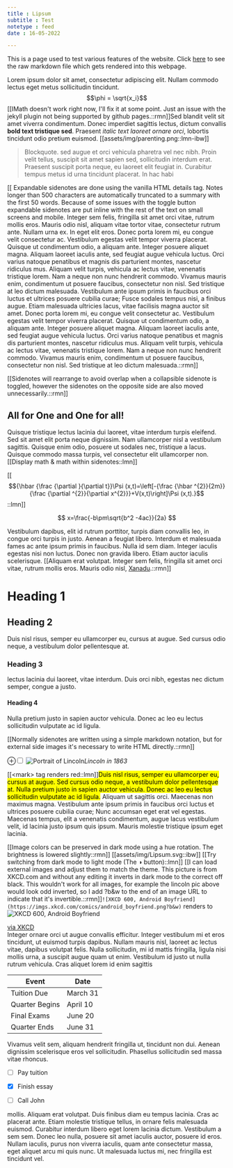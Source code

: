 ```yaml
---
title : Lipsum
subtitle : Test
notetype : feed
date : 16-05-2022

---
```


This is a page used to test various features of the website. Click [here](/assets/txt/Lipsum.txt) to see the raw markdown file which gets rendered into this webpage.

Lorem ipsum dolor sit amet, consectetur adipiscing elit. Nullam commodo lectus eget metus sollicitudin tincidunt.  $$\phi = \sqrt{x_i}$$ [[IMath doesn't work right now, I'll fix it at some point. Just an issue with the jekyll plugin not being supported by github pages.::rmn]]Sed blandit velit sit amet viverra condimentum. Donec imperdiet sagittis lectus, dictum convallis **bold text tristique sed**. Praesent *italic text laoreet ornare orci*, lobortis tincidunt odio pretium euismod. [[assets/img/parenting.png::lmn-ibw]]

> Blockquote. sed augue et orci vehicula pharetra vel nec nibh. Proin velit tellus, suscipit sit amet sapien sed, sollicitudin interdum erat. Praesent suscipit porta neque, eu laoreet elit feugiat in. Curabitur tempus metus id urna tincidunt placerat. In hac habi


[[ Expandable sidenotes are done using the vanilla HTML details tag. Notes longer than 500 characters are automatically truncated to a summary with the first 50 words. Because of some issues with the toggle button expandable sidenotes are put inline with the rest of the text on small screens and mobile. Integer sem felis, fringilla sit amet orci vitae, rutrum mollis eros. Mauris odio nisl, aliquam vitae tortor vitae, consectetur rutrum ante. Nullam urna ex. In eget elit eros. Donec porta lorem mi, eu congue velit consectetur ac. Vestibulum egestas velit tempor viverra placerat. Quisque ut condimentum odio, a aliquam ante. Integer posuere aliquet magna. Aliquam laoreet iaculis ante, sed feugiat augue vehicula luctus. Orci varius natoque penatibus et magnis dis parturient montes, nascetur ridiculus mus. Aliquam velit turpis, vehicula ac lectus vitae, venenatis tristique lorem. Nam a neque non nunc hendrerit commodo. Vivamus mauris enim, condimentum ut posuere faucibus, consectetur non nisl. Sed tristique at leo dictum malesuada. Vestibulum ante ipsum primis in faucibus orci luctus et ultrices posuere cubilia curae; Fusce sodales tempus nisi, a finibus augue. Etiam malesuada ultricies lacus, vitae facilisis magna auctor sit amet. Donec porta lorem mi, eu congue velit consectetur ac. Vestibulum egestas velit tempor viverra placerat. Quisque ut condimentum odio, a aliquam ante. Integer posuere aliquet magna. Aliquam laoreet iaculis ante, sed feugiat augue vehicula luctus. Orci varius natoque penatibus et magnis dis parturient montes, nascetur ridiculus mus. Aliquam velit turpis, vehicula ac lectus vitae, venenatis tristique lorem. Nam a neque non nunc hendrerit commodo. Vivamus mauris enim, condimentum ut posuere faucibus, consectetur non nisl. Sed tristique at leo dictum malesuada.::rmn]]

[[Sidenotes will rearrange to avoid overlap when a collapsible sidenote is toggled, however the sidenotes on the opposite side are also moved unnecessarily.::rmn]]


## All for One and One for all!
Quisque tristique lectus lacinia dui laoreet, vitae interdum turpis eleifend. Sed sit amet elit porta neque dignissim. Nam ullamcorper nisl a vestibulum sagittis. Quisque enim odio, posuere ut sodales nec, tristique a lacus. Quisque commodo massa turpis, vel consectetur elit ullamcorper non.[[Display math & math within sidenotes::lmn]]

[[$${\hbar {\frac {\partial }{\partial t}}\Psi (x,t)=\left[-{\frac {\hbar ^{2}}{2m}}{\frac {\partial ^{2}}{\partial x^{2}}}+V(x,t)\right]\Psi (x,t).}$$::lmn]]

$$ x=\frac{-b\pm\sqrt{b^2 -4ac}}{2a} $$

Vestibulum dapibus, elit id rutrum porttitor, turpis diam convallis leo, in congue orci turpis in justo. Aenean a feugiat libero. Interdum et malesuada fames ac ante ipsum primis in faucibus. Nulla id sem diam. Integer iaculis egestas nisi non luctus. Donec non gravida libero. Etiam auctor iaculis scelerisque. [[Aliquam erat volutpat. Integer sem felis, fringilla sit amet orci vitae, rutrum mollis eros. Mauris odio nisl, [Xanadu](/notes/Xanadu).::rmn]]
# Heading 1
## Heading 2
Duis nisl risus, semper eu ullamcorper eu, cursus at augue. Sed cursus odio neque, a vestibulum dolor pellentesque at. 
### Heading 3
lectus lacinia dui laoreet, vitae interdum. Duis orci nibh, egestas nec dictum  semper, congue a justo.
#### Heading 4
Nulla pretium justo in sapien auctor vehicula. Donec ac leo eu lectus sollicitudin vulputate ac id ligula.

[[Normally sidenotes are written using a simple markdown notation, but for external side images it's necessary to write HTML directly.::rmn]]

<label for="rmn-A" class="margin-toggle  ">⊕</label><input type="checkbox" id="rmn-A" class="margin-toggle"><span class="mn-right" style="text-align: center;"> ![Portrait of Lincoln](https://upload.wikimedia.org/wikipedia/commons/a/ab/Abraham_Lincoln_O-77_matte_collodion_print.jpg)*Lincoln in 1863*</span>

[[\<mark\> tag renders red::lmn]]<mark>Duis nisl risus, semper eu ullamcorper eu, cursus at augue. Sed cursus odio neque, a vestibulum dolor pellentesque at. Nulla pretium justo in sapien auctor vehicula. Donec ac leo eu lectus sollicitudin vulputate ac id ligula.</mark> Aliquam ut sagittis orci. Maecenas non maximus magna. Vestibulum ante ipsum primis in faucibus orci luctus et ultrices posuere cubilia curae; Nunc accumsan eget erat vel egestas. Maecenas tempus, elit a venenatis condimentum, augue lacus vestibulum velit, id lacinia justo ipsum quis ipsum. Mauris molestie tristique ipsum eget lacinia.


[[Image colors can be preserved in dark mode using a hue rotation. The brightness is lowered slightly::rmn]]
[[assets/img/Lipsum.svg::ibw]]
[[Try switching from dark mode to light mode (The ◑ button)::lmn]]
[[I can load external images and adjust them to match the theme. This picture is from XKCD.com and without any editing it inverts in dark mode to the correct off black. This wouldn't work for all images, for example the lincoln pic above would look odd inverted, so I add ?b&w to the end of an image URL to indicate that it's invertible.::rmn]]`![XKCD 600, Android Boyfriend](https://imgs.xkcd.com/comics/android_boyfriend.png?b&w)` renders to ![XKCD 600, Android Boyfriend](https://imgs.xkcd.com/comics/android_boyfriend.png?b&w)


<figcaption><a href="https://xkcd.com/600/">via XKCD</a></figcaption>
Integer ornare orci ut augue convallis efficitur. Integer vestibulum mi et eros tincidunt, ut euismod turpis dapibus. Nullam mauris nisl, laoreet ac lectus vitae, dapibus volutpat felis. Nulla sollicitudin, mi id mattis fringilla, ligula nisi mollis urna, a suscipit augue quam ut enim. Vestibulum id justo ut nulla rutrum vehicula. Cras aliquet lorem id enim sagittis 

| Event          | Date       |
| -------------- | ---------- |
| Tuition Due    | March 31   |
| Quarter Begins | April 10    |
| Final Exams    | June 20 |
| Quarter Ends   | June 31    |

Vivamus velit sem, aliquam hendrerit fringilla ut, tincidunt non dui. Aenean dignissim scelerisque eros vel sollicitudin. Phasellus sollicitudin sed massa vitae rhoncus. 

- [ ]   Pay tuition
- [X]  Finish essay
- [ ]  Call John


mollis. Aliquam erat volutpat. Duis finibus diam eu tempus lacinia. Cras ac placerat ante. Etiam molestie tristique tellus, in ornare felis malesuada euismod. Curabitur interdum libero eget lorem lacinia dictum. Vestibulum a sem sem. Donec leo nulla, posuere sit amet iaculis auctor, posuere id eros. Nullam iaculis, purus non viverra iaculis, quam ante consectetur massa, eget aliquet arcu mi quis nunc. Ut malesuada luctus mi, nec fringilla est tincidunt vel. 
